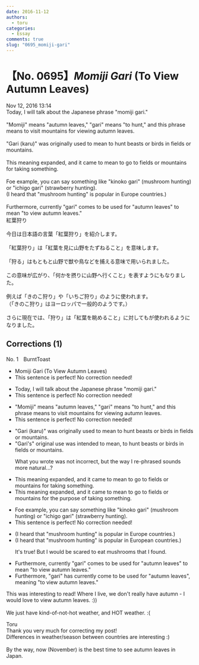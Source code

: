 ```yaml
---
date: 2016-11-12
authors:
  - toru
categories:
  - Essay
comments: true
slug: "0695_momiji-gari"
---
```


# 【No. 0695】<strong><em>Momiji Gari</strong></em> (To View Autumn Leaves)
<div class="date">Nov 12, 2016 13:14</div>
<div id="post"><div id="body_show_ori">
Today, I will talk about the Japanese phrase "momiji gari."<br/><br/>"Momiji" means "autumn leaves," "gari" means "to hunt," and this phrase means to visit mountains for viewing autumn leaves.<br/><br/>"Gari (karu)" was originally used to mean to hunt beasts or birds in fields or mountains.<br/><br/>This meaning expanded, and it came to mean to go to fields or mountains for taking something.<br/><br/>Foe example, you can say something like "kinoko gari" (mushroom hunting) or "ichigo gari" (strawberry hunting).<br/>(I heard that "mushroom hunting" is popular in Europe countries.)<br/><br/>Furthermore, currently "gari" comes to be used for "autumn leaves" to mean "to view autumn leaves."
</div></div>

<!-- more -->

<div id="post_ja"><div id="body_show_mo">
紅葉狩り<br/><br/>今日は日本語の言葉「紅葉狩り」を紹介します。<br/><br/>「紅葉狩り」は「紅葉を見に山野をたずねること」を意味します。<br/><br/>「狩る」はもともと山野で獣や鳥などを捕える意味で用いられました。<br/><br/>この意味が広がり、「何かを摂りに山野へ行くこと」を表すようにもなりました。<br/><br/>例えば「きのこ狩り」や「いちご狩り」のように使われます。<br/>（「きのこ狩り」はヨーロッパで一般的のようです。）<br/><br/>さらに現在では、「狩り」は「紅葉を眺めること」に対してもが使われるようになりました。
</div></div>

## Corrections (1)
<div id="block"><div class="first_name"> No. 1　<span class="just_name">BurntToast</span></div><div id="block2">
<ul class="correction_field">
<li class="incorrect">Momiji Gari (To View Autumn Leaves)</li>
<li class="corrected perfect">This sentence is perfect! No correction needed!</li>
</ul>
<ul class="correction_field">
<li class="incorrect">Today, I will talk about the Japanese phrase "momiji gari."</li>
<li class="corrected perfect">This sentence is perfect! No correction needed!</li>
</ul>
<ul class="correction_field">
<li class="incorrect">"Momiji" means "autumn leaves," "gari" means "to hunt," and this phrase means to visit mountains for viewing autumn leaves.</li>
<li class="corrected perfect">This sentence is perfect! No correction needed!</li>
</ul>
<ul class="correction_field">
<li class="incorrect">"Gari (karu)" was originally used to mean to hunt beasts or birds in fields or mountains.</li>
<li class="corrected correct">
"Gari's" original <span class="f_blue">use was intended to mean,</span> to hunt beasts or birds in fields or mountains.
<p class="correction_comment">What you wrote was not incorrect, but the way I re-phrased sounds more natural...?</p>
</li>
</ul>
<ul class="correction_field">
<li class="incorrect">This meaning expanded, and it came to mean to go to fields or mountains for taking something.</li>
<li class="corrected correct">
This meaning expanded, and it came to mean to go to fields or mountains for <span class="f_blue">the purpose of </span>taking something.
</li>
</ul>
<ul class="correction_field">
<li class="incorrect">Foe example, you can say something like "kinoko gari" (mushroom hunting) or "ichigo gari" (strawberry hunting).</li>
<li class="corrected perfect">This sentence is perfect! No correction needed!</li>
</ul>
<ul class="correction_field">
<li class="incorrect">(I heard that "mushroom hunting" is popular in Europe countries.)</li>
<li class="corrected correct">
(I heard that "mushroom hunting" is popular in Europe<span class="f_red">an</span> countries.)
<p class="correction_comment">It's true! But I would be scared to eat mushrooms that I found.</p>
</li>
</ul>
<ul class="correction_field">
<li class="incorrect">Furthermore, currently "gari" comes to be used for "autumn leaves" to mean "to view autumn leaves."</li>
<li class="corrected correct">
Furthermore, "gari"<span class="f_blue"> has </span>currently come to be used for "autumn leaves", mean<span class="f_red">ing</span> "to view autumn leaves."
</li>
</ul>
<p class="comment_small">
 This was interesting to read! Where I live, we don't really have autumn - I would love to view  autumn leaves. :))
 <br/>
 <br/>
 We just have kind-of-not-hot weather, and HOT weather. :(
</p>

</div><div class="name"><span class="just_name">Toru</span><br>
Thank you very much for correcting my post!<br/>Differences in weather/season between countries are interesting :)<br/><br/>By the way, now (November) is the best time to see autumn leaves in Japan.
</div>
</div>
